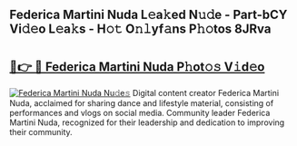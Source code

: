 ## Federica Martini Nuda L𝚎a𝚔ed N𝚞𝚍e - Part-bCY Vi𝚍𝚎o L𝚎a𝚔s - H𝚘𝚝 O𝚗𝚕yf𝚊ns P𝚑𝚘tos 8JRva

# <h2><a href="http://kf2tsf.oniu.top/?m=Federica+Martini+Nuda">🔗👉 🔴 Federica Martini Nuda P𝚑ot𝚘𝚜 V𝚒d𝚎o</a></h2>

[![Federica Martini Nuda Nu𝚍e𝚜](https://i.imgur.com/0qMVB7G.gif)](http://kf2tsf.oniu.top/?m=Federica+Martini+Nuda)
Digital content creator Federica Martini Nuda, acclaimed for sharing dance and lifestyle material, consisting of performances and vlogs on social media. Community leader Federica Martini Nuda, recognized for their leadership and dedication to improving their community.  

